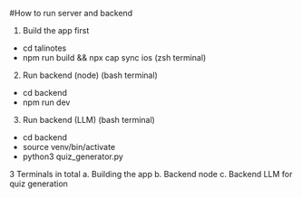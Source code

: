 #How to run server and backend

1. Build the app first
- cd talinotes
- npm run build && npx cap sync ios (zsh terminal)

2. Run backend (node) (bash terminal)
- cd backend
- npm run dev

3. Run backend (LLM) (bash terminal)
- cd backend
- source venv/bin/activate
- python3 quiz_generator.py

3 Terminals in total
    a. Building the app
    b. Backend node
    c. Backend LLM for quiz generation